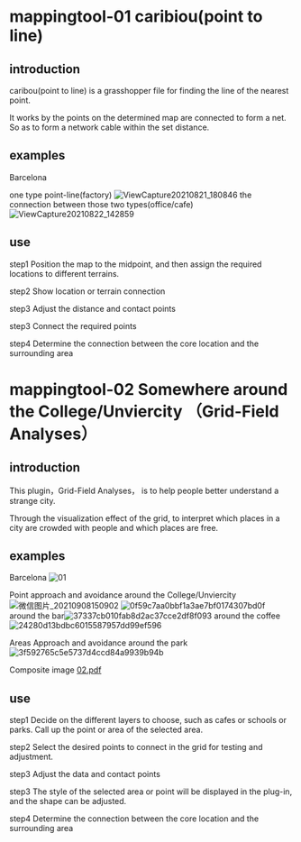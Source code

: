# mappingtool-01 caribiou(point to line)

## introduction

caribou(point to line) is a grasshopper file for finding the line of the nearest point.

It works by the points on the determined map are connected to form a net. So as to form a network cable within the set distance.

## examples
Barcelona 

one type point-line(factory) ![ViewCapture20210821_180846](https://user-images.githubusercontent.com/89188002/130344402-dcac41ad-3cdb-45fd-bf0d-4db48e1d7762.jpg)
the connection between those two types(office/cafe)![ViewCapture20210822_142859](https://user-images.githubusercontent.com/89188002/130345011-95219032-f0f0-410e-9ca5-254e82c14032.jpg)

## use

step1  Position the map to the midpoint, and then assign the required locations to different terrains.

step2  Show location or terrain connection

step3  Adjust the distance and contact points

step3  Connect the required points

step4  Determine the connection between the core location and the surrounding area

#  mappingtool-02 Somewhere around the College/Unviercity （Grid-Field Analyses）

## introduction

This plugin，Grid-Field Analyses， is to help people better understand a strange city.

Through the visualization effect of the grid, to interpret which places in a city are crowded with people and which places are free.

## examples
Barcelona 
![01](https://user-images.githubusercontent.com/89188002/132467069-aba33399-dc8d-414f-b5b9-a1a550915b1d.jpg)


Point approach and avoidance
around the College/Unviercity ![微信图片_20210908150902](https://user-images.githubusercontent.com/89188002/132464712-b3f65146-12b5-407b-95ac-9d727251c3bc.png)
![0f59c7aa0bbf1a3ae7bf0174307bd0f](https://user-images.githubusercontent.com/89188002/132464816-4153d15d-5353-42a1-8aa4-02eefc9b7a25.png)
around the bar![37337cb010fab8d2ac37cce2df8f093](https://user-images.githubusercontent.com/89188002/132464922-04e1eee0-37df-4459-bf0c-e53e18a50031.png)
around the coffee ![24280d13bdbc6015587957dd99ef596](https://user-images.githubusercontent.com/89188002/132464980-b507fb21-1aa9-4402-9c93-a93698aa9915.png)

Areas Approach and avoidance
around the park![3f592765c5e5737d4ccd84a9939b94b](https://user-images.githubusercontent.com/89188002/132465314-ee1d616e-f8dc-4338-8169-9941ed71bdb1.png)

Composite image
[02.pdf](https://github.com/i9yogurt/granary/files/7126772/02.pdf)

 
## use
step1  Decide on the different layers to choose, such as cafes or schools or parks. Call up the point or area of the selected area.

step2  Select the desired points to connect in the grid for testing and adjustment.

step3  Adjust the data and contact points

step3  The style of the selected area or point will be displayed in the plug-in, and the shape can be adjusted.

step4  Determine the connection between the core location and the surrounding area
